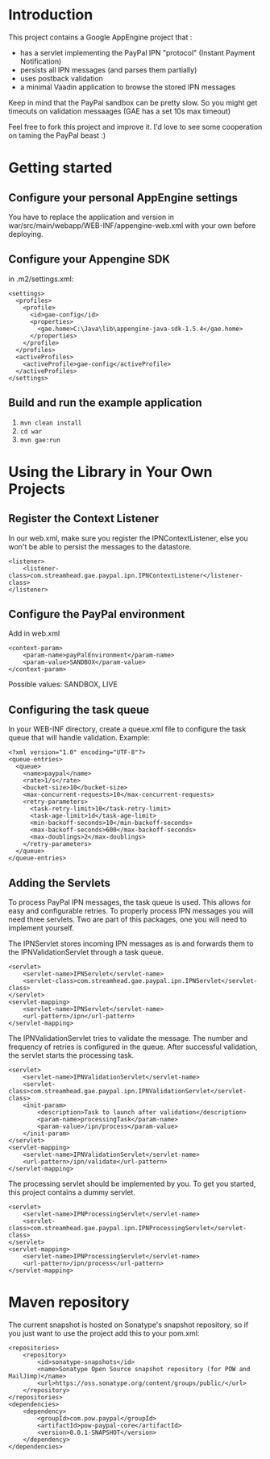 Introduction
============

This project contains a Google AppEngine project that :

* has a servlet implementing the PayPal IPN "protocol" (Instant Payment Notification)
* persists all IPN messages (and parses them partially)
* uses postback validation
* a minimal Vaadin application to browse the stored IPN messages

Keep in mind that the PayPal sandbox can be pretty slow. So you might get timeouts on validation messaages (GAE has a set 10s max timeout)

Feel free to fork this project and improve it. I'd love to see some cooperation on taming the PayPal beast :)


Getting started
===============

Configure your personal AppEngine settings
----------------------------

You have to replace the application and version in war/src/main/webapp/WEB-INF/appengine-web.xml with your own before deploying.


Configure your Appengine SDK
---------------------------- 

in .m2/settings.xml:

    <settings>
      <profiles>
        <profile>
          <id>gae-config</id>
          <properties>
            <gae.home>C:\Java\lib\appengine-java-sdk-1.5.4</gae.home>
          </properties>
        </profile>
      </profiles>
      <activeProfiles>
        <activeProfile>gae-config</activeProfile>
      </activeProfiles>
    </settings>

Build and run the example application
-------------------------------------

1. `mvn clean install`
2. `cd war`
3. `mvn gae:run`


Using the Library in Your Own Projects
======================================

Register the Context Listener
-----------------------------

In our web.xml, make sure you register the IPNContextListener, else you won't be able to persist the messages to the datastore.

	<listener>
	    <listener-class>com.streamhead.gae.paypal.ipn.IPNContextListener</listener-class>
	</listener>


Configure the PayPal environment
--------------------------------

Add in web.xml

	<context-param>
		<param-name>payPalEnvironment</param-name>
		<param-value>SANDBOX</param-value>
	</context-param>
	
Possible values: SANDBOX, LIVE


Configuring the task queue
--------------------------

In your WEB-INF directory, create a queue.xml file to configure the task queue that will handle validation.
Example:

	<?xml version="1.0" encoding="UTF-8"?>
	<queue-entries>
	  <queue>
	    <name>paypal</name>
	    <rate>1/s</rate>
	    <bucket-size>10</bucket-size>
	    <max-concurrent-requests>10</max-concurrent-requests>
		<retry-parameters>
	      <task-retry-limit>10</task-retry-limit>
	      <task-age-limit>1d</task-age-limit>
		  <min-backoff-seconds>10</min-backoff-seconds>
	      <max-backoff-seconds>600</max-backoff-seconds>
	      <max-doublings>2</max-doublings>
	    </retry-parameters>
	  </queue>
	</queue-entries>

Adding the Servlets
-------------------

To process PayPal IPN messages, the task queue is used. This allows for easy and configurable retries. To properly process IPN messages
you will need three servlets. Two are part of this packages, one you will need to implement yourself.

The IPNServlet stores incoming IPN messages as is and forwards them to the IPNValidationServlet through a task queue.

	<servlet>
		<servlet-name>IPNServlet</servlet-name>
		<servlet-class>com.streamhead.gae.paypal.ipn.IPNServlet</servlet-class>
	</servlet>
	<servlet-mapping>
		<servlet-name>IPNServlet</servlet-name>
		<url-pattern>/ipn</url-pattern>
	</servlet-mapping>
	
The IPNValidationServlet tries to validate the message. The number and frequency of retries is configured in the queue. After successful
validation, the servlet starts the processing task.

	<servlet>
		<servlet-name>IPNValidationServlet</servlet-name>
		<servlet-class>com.streamhead.gae.paypal.ipn.IPNValidationServlet</servlet-class>
		<init-param>
			<description>Task to launch after validation</description>
			<param-name>processingTask</param-name>
			<param-value>/ipn/process</param-value>
		</init-param>
	</servlet>
	<servlet-mapping>
		<servlet-name>IPNValidationServlet</servlet-name>
		<url-pattern>/ipn/validate</url-pattern>
	</servlet-mapping>
	
The processing servlet should be implemented by you. To get you started, this project contains a dummy servlet.
 
	<servlet>
		<servlet-name>IPNProcessingServlet</servlet-name>
		<servlet-class>com.streamhead.gae.paypal.ipn.IPNProcessingServlet</servlet-class>
	</servlet>
	<servlet-mapping>
		<servlet-name>IPNProcessingServlet</servlet-name>
		<url-pattern>/ipn/process</url-pattern>
	</servlet-mapping>


Maven repository
================

The current snapshot is hosted on Sonatype's snapshot repository, so if you just want to use the project add this to your pom.xml:

    <repositories>
		<repository>
			<id>sonatype-snapshots</id>
			<name>Sonatype Open Source snapshot repository (for POW and MailJimp)</name>
			<url>https://oss.sonatype.org/content/groups/public/</url>
		</repository>
	</repositories>
	<dependencies>
		<dependency>
			<groupId>com.pow.paypal</groupId>
			<artifactId>pow-paypal-core</artifactId>
			<version>0.0.1-SNAPSHOT</version>
		</dependency>
    </dependencies>   